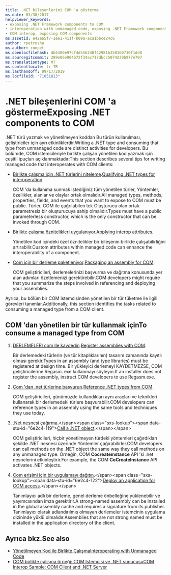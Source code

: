 ```yaml
---
title: .NET bileşenlerini COM 'a gösterme
ms.date: 03/30/2017
helpviewer_keywords:
- exposing .NET Framework components to COM
- interoperation with unmanaged code, exposing .NET Framework components
- COM interop, exposing COM components
ms.assetid: e42a65f7-1e61-411f-b09a-aca1bbce24c6
author: rpetrusha
ms.author: ronpet
ms.openlocfilehash: db4380e97cf4d556248f42981b350160710f1dd8
ms.sourcegitcommit: 289e06e904b72f34ac717dbcc5074239b977e707
ms.translationtype: MT
ms.contentlocale: tr-TR
ms.lasthandoff: 09/17/2019
ms.locfileid: "71051813"
---
```

# <a name="exposing-net-components-to-com"></a><span data-ttu-id="6e2c4-102">.NET bileşenlerini COM 'a gösterme</span><span class="sxs-lookup"><span data-stu-id="6e2c4-102">Exposing .NET components to COM</span></span>

<span data-ttu-id="6e2c4-103">.NET türü yazmak ve yönetilmeyen koddan Bu türün kullanılması, geliştiriciler için ayrı etkinliklerdir.</span><span class="sxs-lookup"><span data-stu-id="6e2c4-103">Writing a .NET type and consuming that type from unmanaged code are distinct activities for developers.</span></span> <span data-ttu-id="6e2c4-104">Bu bölümde, COM istemcileriyle birlikte çalışan yönetilen kod yazmak için çeşitli ipuçları açıklanmaktadır:</span><span class="sxs-lookup"><span data-stu-id="6e2c4-104">This section describes several tips for writing managed code that interoperates with COM clients:</span></span>

- <span data-ttu-id="6e2c4-105">[Birlikte çalışma için .NET türlerini niteleme](../../standard/native-interop/qualify-net-types-for-interoperation.md).</span><span class="sxs-lookup"><span data-stu-id="6e2c4-105">[Qualifying .NET types for interoperation](../../standard/native-interop/qualify-net-types-for-interoperation.md).</span></span>

     <span data-ttu-id="6e2c4-106">COM 'da kullanıma sunmak istediğiniz tüm yönetilen türler, Yöntemler, özellikler, alanlar ve olaylar ortak olmalıdır.</span><span class="sxs-lookup"><span data-stu-id="6e2c4-106">All managed types, methods, properties, fields, and events that you want to expose to COM must be public.</span></span> <span data-ttu-id="6e2c4-107">Türler, COM ile çağrılabilen tek Oluşturucu olan ortak parametresiz bir oluşturucuya sahip olmalıdır.</span><span class="sxs-lookup"><span data-stu-id="6e2c4-107">Types must have a public parameterless constructor, which is the only constructor that can be invoked through COM.</span></span>

- <span data-ttu-id="6e2c4-108">[Birlikte çalışma öznitelikleri uygulanıyor](../../standard/native-interop/apply-interop-attributes.md).</span><span class="sxs-lookup"><span data-stu-id="6e2c4-108">[Applying interop attributes](../../standard/native-interop/apply-interop-attributes.md).</span></span>

     <span data-ttu-id="6e2c4-109">Yönetilen kod içindeki özel öznitelikler bir bileşenin birlikte çalışabilirliğini artırabilir.</span><span class="sxs-lookup"><span data-stu-id="6e2c4-109">Custom attributes within managed code can enhance the interoperability of a component.</span></span>

- <span data-ttu-id="6e2c4-110">[Com için bir derleme paketleniyor](packaging-an-assembly-for-com.md).</span><span class="sxs-lookup"><span data-stu-id="6e2c4-110">[Packaging an assembly for COM](packaging-an-assembly-for-com.md).</span></span>

     <span data-ttu-id="6e2c4-111">COM geliştiricileri, derlemelerinizi başvurma ve dağıtma konusunda yer alan adımları özetlemenizi gerektirebilir.</span><span class="sxs-lookup"><span data-stu-id="6e2c4-111">COM developers might require that you summarize the steps involved in referencing and deploying your assemblies.</span></span>

 <span data-ttu-id="6e2c4-112">Ayrıca, bu bölüm bir COM istemcisinden yönetilen bir tür tüketme ile ilgili görevleri tanımlar.</span><span class="sxs-lookup"><span data-stu-id="6e2c4-112">Additionally, this section identifies the tasks related to consuming a managed type from a COM client.</span></span>

## <a name="to-consume-a-managed-type-from-com"></a><span data-ttu-id="6e2c4-113">COM 'dan yönetilen bir tür kullanmak için</span><span class="sxs-lookup"><span data-stu-id="6e2c4-113">To consume a managed type from COM</span></span>

1. <span data-ttu-id="6e2c4-114">[DERLEMELERI com Ile kaydedin](registering-assemblies-with-com.md).</span><span class="sxs-lookup"><span data-stu-id="6e2c4-114">[Register assemblies with COM](registering-assemblies-with-com.md).</span></span>

     <span data-ttu-id="6e2c4-115">Bir derlemedeki türlerin (ve tür kitaplıklarının) tasarım zamanında kayıtlı olması gerekir.</span><span class="sxs-lookup"><span data-stu-id="6e2c4-115">Types in an assembly (and type libraries) must be registered at design time.</span></span> <span data-ttu-id="6e2c4-116">Bir yükleyici derlemeyi KAYDETMEZSE, COM geliştiricilerine Regasm. exe kullanmayı söyleyin.</span><span class="sxs-lookup"><span data-stu-id="6e2c4-116">If an installer does not register the assembly, instruct COM developers to use Regasm.exe.</span></span>

2. <span data-ttu-id="6e2c4-117">[Com 'dan .net türlerine başvurun](how-to-reference-net-types-from-com.md).</span><span class="sxs-lookup"><span data-stu-id="6e2c4-117">[Reference .NET types from COM](how-to-reference-net-types-from-com.md).</span></span>

     <span data-ttu-id="6e2c4-118">COM geliştiricileri, günümüzde kullandıkları aynı araçları ve teknikleri kullanarak bir derlemedeki türlere başvurabilir.</span><span class="sxs-lookup"><span data-stu-id="6e2c4-118">COM developers can reference types in an assembly using the same tools and techniques they use today.</span></span>

3. <span data-ttu-id="6e2c4-119">[.Net nesnesi çağırma](https://docs.microsoft.com/previous-versions/dotnet/netframework-4.0/8hw8h46b(v=vs.100)).</span><span class="sxs-lookup"><span data-stu-id="6e2c4-119">[Call a .NET object](https://docs.microsoft.com/previous-versions/dotnet/netframework-4.0/8hw8h46b(v=vs.100)).</span></span>

     <span data-ttu-id="6e2c4-120">COM geliştiricileri, hiçbir yönetilmeyen türdeki yöntemleri çağırdıkları şekilde .NET nesnesi üzerinde Yöntemler çağırabilirler.</span><span class="sxs-lookup"><span data-stu-id="6e2c4-120">COM developers can call methods on the .NET object the same way they call methods on any unmanaged type.</span></span> <span data-ttu-id="6e2c4-121">Örneğin, COM **Cocreateınstance** API 'si .net nesnelerini etkinleştirir.</span><span class="sxs-lookup"><span data-stu-id="6e2c4-121">For example, the COM **CoCreateInstance** API activates .NET objects.</span></span>

4. <span data-ttu-id="6e2c4-122">[Com erişimi için bir uygulamayı dağıtın](https://docs.microsoft.com/previous-versions/dotnet/netframework-4.0/c2850st8(v=vs.100)).</span><span class="sxs-lookup"><span data-stu-id="6e2c4-122">[Deploy an application for COM access](https://docs.microsoft.com/previous-versions/dotnet/netframework-4.0/c2850st8(v=vs.100)).</span></span>

     <span data-ttu-id="6e2c4-123">Tanımlayıcı adlı bir derleme, genel derleme önbelleğine yüklenebilir ve yayımcısından imza gerektirir.</span><span class="sxs-lookup"><span data-stu-id="6e2c4-123">A strong-named assembly can be installed in the global assembly cache and requires a signature from its publisher.</span></span> <span data-ttu-id="6e2c4-124">Tanımlayıcı olarak adlandırılmış olmayan derlemeler istemcinin uygulama dizininde yüklü olmalıdır.</span><span class="sxs-lookup"><span data-stu-id="6e2c4-124">Assemblies that are not strong named must be installed in the application directory of the client.</span></span>

## <a name="see-also"></a><span data-ttu-id="6e2c4-125">Ayrıca bkz.</span><span class="sxs-lookup"><span data-stu-id="6e2c4-125">See also</span></span>

- [<span data-ttu-id="6e2c4-126">Yönetilmeyen Kod ile Birlikte Çalışma</span><span class="sxs-lookup"><span data-stu-id="6e2c4-126">Interoperating with Unmanaged Code</span></span>](index.md)
- [<span data-ttu-id="6e2c4-127">COM birlikte çalışma örneği: COM Istemcisi ve .NET sunucusu</span><span class="sxs-lookup"><span data-stu-id="6e2c4-127">COM Interop Sample: COM Client and .NET Server</span></span>](com-interop-sample-com-client-and-net-server.md)
